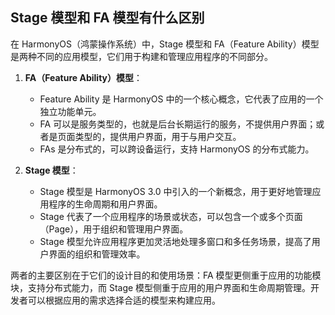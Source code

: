 ## Stage 模型和 FA 模型有什么区别

在 HarmonyOS（鸿蒙操作系统）中，Stage 模型和 FA（Feature Ability）模型是两种不同的应用模型，它们用于构建和管理应用程序的不同部分。

1. **FA（Feature Ability）模型**：

    - Feature Ability 是 HarmonyOS 中的一个核心概念，它代表了应用的一个独立功能单元。
    - FA 可以是服务类型的，也就是后台长期运行的服务，不提供用户界面；或者是页面类型的，提供用户界面，用于与用户交互。
    - FAs 是分布式的，可以跨设备运行，支持 HarmonyOS 的分布式能力。

2. **Stage 模型**：
    - Stage 模型是 HarmonyOS 3.0 中引入的一个新概念，用于更好地管理应用程序的生命周期和用户界面。
    - Stage 代表了一个应用程序的场景或状态，可以包含一个或多个页面（Page），用于组织和管理用户界面。
    - Stage 模型允许应用程序更加灵活地处理多窗口和多任务场景，提高了用户界面的组织和管理效率。

两者的主要区别在于它们的设计目的和使用场景：FA 模型更侧重于应用的功能模块，支持分布式能力，而 Stage 模型侧重于应用的用户界面和生命周期管理。开发者可以根据应用的需求选择合适的模型来构建应用。
